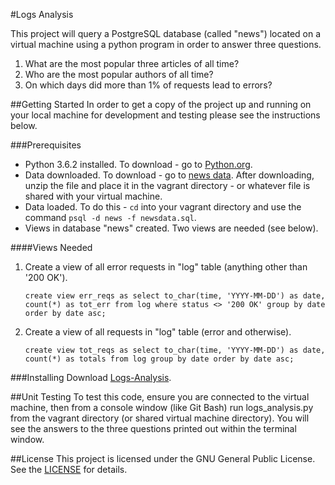 #Logs Analysis

This project will query a PostgreSQL database (called "news") located on a virtual machine using a python program in order to answer three questions.

1. What are the most popular three articles of all time?
2. Who are the most popular authors of all time?
3. On which days did more than 1% of requests lead to errors?


##Getting Started
In order to get a copy of the project up and running on your local machine for development and testing please see the instructions below.

###Prerequisites
- Python 3.6.2 installed. To download - go to [Python.org](https://www.python.org/downloads/release/python-362/).
- Data downloaded. To download - go to [news data](https://d17h27t6h515a5.cloudfront.net/topher/2016/August/57b5f748_newsdata/newsdata.zip). After downloading, unzip the file and place it in the vagrant directory - or whatever file is shared with your virtual machine.
- Data loaded. To do this - `cd` into your vagrant directory and use the command `psql -d news -f newsdata.sql`.
- Views in database "news" created. Two views are needed (see below).

####Views Needed
1. Create a view of all error requests in "log" table (anything other than '200 OK').

    `create view err_reqs as select to_char(time, 'YYYY-MM-DD') as date, count(*) as tot_err from log where status <> '200 OK' group by date order by date asc;`

2. Create a view of all requests in "log" table (error and otherwise). 

    `create view tot_reqs as select to_char(time, 'YYYY-MM-DD') as date, count(*) as totals from log group by date order by date asc;`



###Installing
Download [Logs-Analysis](https://github.com/doobieroo/Logs-Analysis).


##Unit Testing
To test this code, ensure you are connected to the virtual machine, then from a console window (like Git Bash) run logs_analysis.py from the vagrant directory (or shared virtual machine directory). You will see the answers to the three questions printed out within the terminal window.

##License
This project is licensed under the GNU General Public License. See the [LICENSE](https://github.com/doobieroo/Logs-Analysis/blob/master/LICENSE) for details.